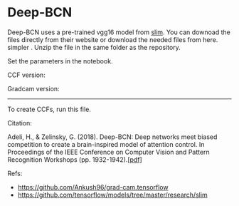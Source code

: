 # Deep-BCN


Deep-BCN uses a pre-trained vgg16 model from [slim](https://github.com/tensorflow/models/tree/master/research/slim). You can downoad the files directly from their website or download the needed files from here. simpler . Unzip the file in the same folder as the repository.

Set the parameters in the notebook. 

CCF version:




Gradcam version: 





-----------------------------------------------
To create CCFs, run this file. 





Citation:

Adeli, H., & Zelinsky, G. (2018). Deep-BCN: Deep networks meet biased competition to create a brain-inspired model of attention control. In Proceedings of the IEEE Conference on Computer Vision and Pattern Recognition Workshops (pp. 1932-1942).[[pdf]](http://openaccess.thecvf.com/content_cvpr_2018_workshops/papers/w39/Adeli_Deep-BCN_Deep_Networks_CVPR_2018_paper.pdf)



Refs:
- https://github.com/Ankush96/grad-cam.tensorflow
- https://github.com/tensorflow/models/tree/master/research/slim

